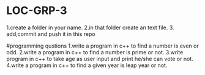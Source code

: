 # LOC-GRP-3
1.create a folder in your name.
2.in that folder create an text file.
3. add,commit and push it in this repo

#programming qustions
1.write a program in c++ to find a number is even or odd.
2.write a program in c++ to find a number is prime or not.
3.write program in c++ to take age as user input and print he/she can vote or not.
4.write a program in c++ to find a given year is leap year or not.
